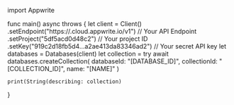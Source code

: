 import Appwrite

func main() async throws {
    let client = Client()
      .setEndpoint("https://<REGION>.cloud.appwrite.io/v1") // Your API Endpoint
      .setProject("5df5acd0d48c2") // Your project ID
      .setKey("919c2d18fb5d4...a2ae413da83346ad2") // Your secret API key
    let databases = Databases(client)
    let collection = try await databases.createCollection(
        databaseId: "[DATABASE_ID]",
        collectionId: "[COLLECTION_ID]",
        name: "[NAME]"
    )

    print(String(describing: collection)
}
